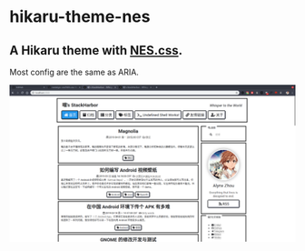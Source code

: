 hikaru-theme-nes
================

A Hikaru theme with [NES.css](https://nostalgic-css.github.io/NES.css/).
------------------------------------------------------------------------

Most config are the same as ARIA.

![](NES.png)
